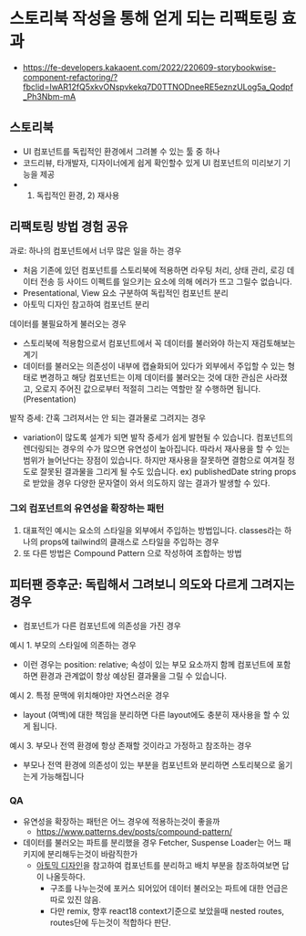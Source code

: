 
# 스토리북 작성을 통해 얻게 되는 리팩토링 효과
- https://fe-developers.kakaoent.com/2022/220609-storybookwise-component-refactoring/?fbclid=IwAR12fQ5xkvONspvkekq7D0TTNODneeRE5eznzULog5a_Qodpf_Ph3Nbm-mA

## 스토리북
- UI 컴포넌트를 독립적인 환경에서 그려볼 수 있는 툴 중 하나
- 코드리뷰, 타개발자, 디자이너에게 쉽게 확인할수 있게 UI 컴포넌트의 미리보기 기능을 제공
- 1) 독립적인 환경, 2) 재사용

## 리팩토링 방법 경험 공유
과로: 하나의 컴포넌트에서 너무 많은 일을 하는 경우
- 처음 기존에 있던 컴포넌트를 스토리북에 적용하면 라우팅 처리, 상태 관리, 로깅 데이터 전송 등 사이드 이펙트를 일으키는 요소에 의해 에러가 뜨고 그릴수 없습니다.
- Presentational, View 요소 구분하여 독립적인 컴포넌트 분리
- 아토믹 디자인 참고하여 컴포넌트 분리

데이터를 불필요하게 불러오는 경우
- 스토리북에 적용함으로서 컴포넌트에서 꼭 데이터를 불러와야 하는지 재검토해보는 계기
- 데이터를 불러오는 의존성이 내부에 캡슐화되어 있다가 외부에서 주입할 수 있는 형태로 변경하고 해당 컴포넌트는 이제 데이터를 불러오는 것에 대한 관심은 사라졌고, 오로지 주어진 값으로부터 적절히 그리는 역할만 잘 수행하면 됩니다.(Presentation)

발작 증세: 간혹 그려져서는 안 되는 결과물로 그려지는 경우
- variation이 많도록 설계가 되면 발작 증세가 쉽게 발현될 수 있습니다. 컴포넌트의 렌더링되는 경우의 수가 많으면 유연성이 높아집니다. 따라서 재사용을 할 수 있는 범위가 늘어난다는 장점이 있습니다. 하지만 재사용을 잘못하면 결함으로 여겨질 정도로 잘못된 결과물을 그리게 될 수도 있습니다. ex) publishedDate string props로 받았을 경우 다양한 문자열이 와서 의도하지 않는 결과가 발생할 수 있다.

### 그외 컴포넌트의 **유연성**을 확장하는 패턴

1. 대표적인 예시는 요소의 스타일을 외부에서 주입하는 방법입니다. classes라는 하나의 props에 tailwind의 클래스로 스타일을 주입하는 경우
2. 또 다른 방법은 Compound Pattern 으로 작성하여 조합하는 방법

## 피터팬 증후군: 독립해서 그려보니 의도와 다르게 그려지는 경우
- 컴포넌트가 다른 컴포넌트에 의존성을 가진 경우


예시 1. 부모의 스타일에 의존하는 경우
- 이런 경우는 position: relative; 속성이 있는 부모 요소까지 함께 컴포넌트에 포함하면 환경과 관계없이 항상 예상된 결과물을 그릴 수 있습니다.

예시 2. 특정 문맥에 위치해야만 자연스러운 경우
-  layout (여백)에 대한 책임을 분리하면 다른 layout에도 충분히 재사용을 할 수 있게 됩니다.

예시 3. 부모나 전역 환경에 항상 존재할 것이라고 가정하고 참조하는 경우
-  부모나 전역 환경에 의존성이 있는 부분을 컴포넌트와 분리하면 스토리북으로 옮기는게 가능해집니다

### QA
- 유연성을 확장하는 패턴은 어느 경우에 적용하는것이 좋을까
  - https://www.patterns.dev/posts/compound-pattern/
- 데이터를 불러오는 파트를 분리했을 경우 Fetcher, Suspense Loader는 어느 패키지에 분리해두는것이 바람직한가
  - [아토믹 디자인](https://fe-developers.kakaoent.com/2022/220505-how-page-part-use-atomic-design-system/)을 참고하여 컴포넌트를 분리하고 배치 부분을 참조하여보면 답이 나올듯하다.
    - 구조를 나누는것에 포커스 되어있어 데이터 불러오는 파트에 대한 언급은 따로 있진 않음.
    - 다만 remix, 향후 react18 context기준으로 보았을때 nested routes, routes단에 두는것이 적합하다 판단.
